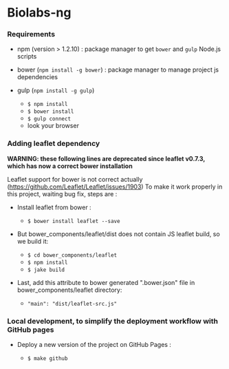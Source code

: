 Biolabs-ng
==========

### Requirements

- npm (version > 1.2.10) : package manager to get `bower` and `gulp` Node.js scripts
- bower (`npm install -g bower`) : package manager to manage project js dependencies
- gulp (`npm install -g gulp`)

    - `$ npm install`
    - `$ bower install`
    - `$ gulp connect`
    - look your browser

### Adding leaflet dependency

**WARNING: these following lines are deprecated since leaflet v0.7.3, which has now a correct bower installation**

Leaflet support for bower is not correct actually (https://github.com/Leaflet/Leaflet/issues/1903)
To make it work properly in this project, waiting bug fix, steps are :

- Install leaflet from bower :

	- `$ bower install leaflet --save`

- But bower_components/leaflet/dist does not contain JS leaflet build, so we build it:

	- `$ cd bower_components/leaflet`
	- `$ npm install`
	- `$ jake build`

- Last, add this attribute to bower generated ".bower.json" file in bower_components/leaflet directory:

	- `"main": "dist/leaflet-src.js"`


### Local development, to simplify the deployment workflow with GitHub pages

- Deploy a new version of the project on GitHub Pages :

    - `$ make github`
